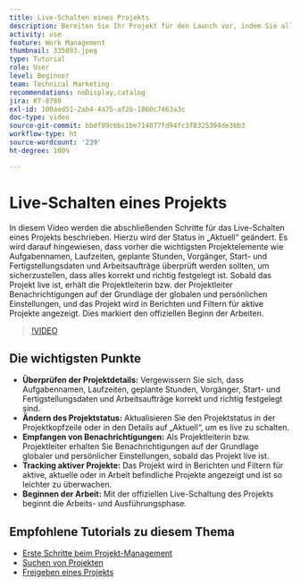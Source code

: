 ```yaml
---
title: Live-Schalten eines Projekts
description: Bereiten Sie Ihr Projekt für den Launch vor, indem Sie alle wichtigen Details überprüfen, den Status auf „Aktuell“ setzen und Benachrichtigungen und Berichte aktivieren, um die Arbeit offiziell zu beginnen.
activity: use
feature: Work Management
thumbnail: 335093.jpeg
type: Tutorial
role: User
level: Beginner
team: Technical Marketing
recommendations: noDisplay,catalog
jira: KT-8780
exl-id: 100aed51-2ab4-4a75-af2b-1860c7463a3c
doc-type: video
source-git-commit: bbdf99c6bc1be714077fd94fc3f8325394de36b3
workflow-type: ht
source-wordcount: '239'
ht-degree: 100%

---
```


# Live-Schalten eines Projekts

In diesem Video werden die abschließenden Schritte für das Live-Schalten eines Projekts beschrieben. Hierzu wird der Status in „Aktuell“ geändert. Es wird darauf hingewiesen, dass vorher die wichtigsten Projektelemente wie Aufgabennamen, Laufzeiten, geplante Stunden, Vorgänger, Start- und Fertigstellungsdaten und Arbeitsaufträge überprüft werden sollten, um sicherzustellen, dass alles korrekt und richtig festgelegt ist. Sobald das Projekt live ist, erhält die Projektleiterin bzw. der Projektleiter Benachrichtigungen auf der Grundlage der globalen und persönlichen Einstellungen, und das Projekt wird in Berichten und Filtern für aktive Projekte angezeigt. Dies markiert den offiziellen Beginn der Arbeiten. 

>[!VIDEO](https://video.tv.adobe.com/v/3438999/?quality=12&learn=on&enablevpops=1&captions=ger)

## Die wichtigsten Punkte

* **Überprüfen der Projektdetails:** Vergewissern Sie sich, dass Aufgabennamen, Laufzeiten, geplante Stunden, Vorgänger, Start- und Fertigstellungsdaten und Arbeitsaufträge korrekt und richtig festgelegt sind. 
* **Ändern des Projektstatus:** Aktualisieren Sie den Projektstatus in der Projektkopfzeile oder in den Details auf „Aktuell“, um es live zu schalten.
* **Empfangen von Benachrichtigungen:** Als Projektleiterin bzw. Projektleiter erhalten Sie Benachrichtigungen auf der Grundlage globaler und persönlicher Einstellungen, sobald das Projekt live ist. 
* **Tracking aktiver Projekte:** Das Projekt wird in Berichten und Filtern für aktive, aktuelle oder in Arbeit befindliche Projekte angezeigt und ist so leichter zu überwachen. 
* **Beginnen der Arbeit:** Mit der offiziellen Live-Schaltung des Projekts beginnt die Arbeits- und Ausführungsphase. 



## Empfohlene Tutorials zu diesem Thema

* [Erste Schritte beim Projekt-Management](/help/manage-work/projects/getting-started-manage-a-project.md)
* [Suchen von Projekten](/help/manage-work/projects/find-projects.md)
* [Freigeben eines Projekts](/help/manage-work/projects/share-a-project.md)
